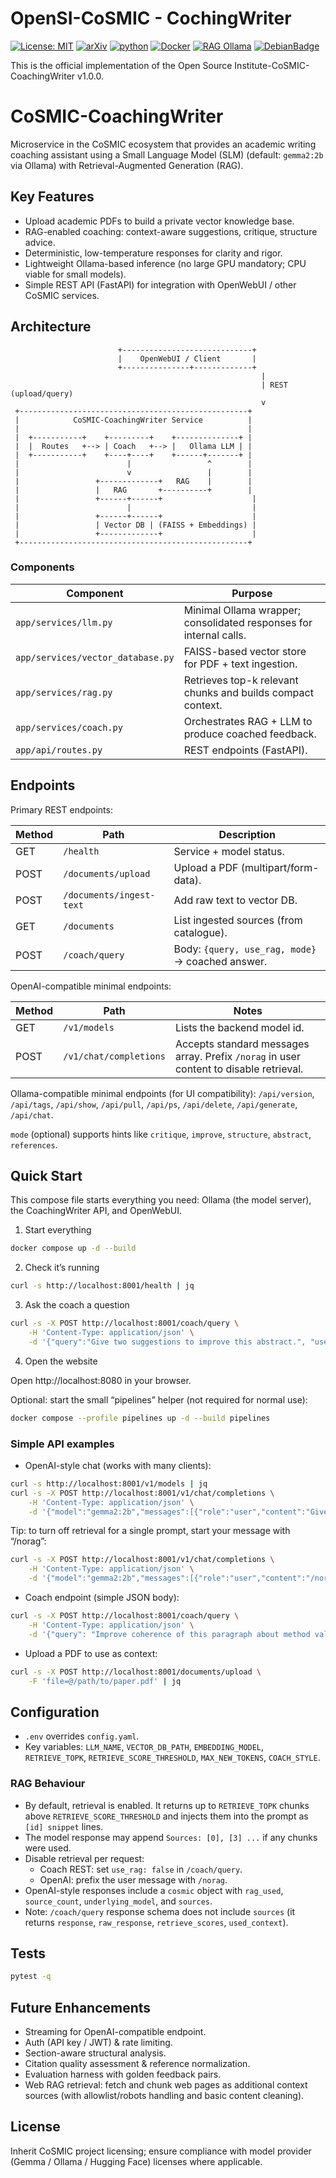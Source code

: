 # OpenSI-CoSMIC - CochingWriter

[![License: MIT](https://img.shields.io/badge/License-MIT-red.svg)](https://opensource.org/licenses/MIT)
[![arXiv](https://img.shields.io/badge/ACIS-2025-oliver.svg)](https://arxiv.org/abs/2408.04910)
[![python](https://img.shields.io/badge/Python-3.13-3776AB.svg?style=flat&logo=python&logoColor=white)](https://www.python.org)
[![Docker](https://img.shields.io/badge/Docker-2025-2496ED.svg?style=flat&logo=docker&logoColor=white)](https://www.docker.com/)
[![RAG Ollama](https://img.shields.io/badge/RAG-Ollama-000000.svg?style=flat&logo=ollama&logoColor=white)](https://ollama.ai)
[![DebianBadge](https://badges.debian.net/badges/debian/stable/docker/version.svg)](https://www.docker.com/)

This is the official implementation of the Open Source Institute-CoSMIC-CoachingWriter v1.0.0.


# CoSMIC-CoachingWriter

Microservice in the CoSMIC ecosystem that provides an academic writing coaching assistant using a Small Language Model (SLM) (default: `gemma2:2b` via Ollama) with Retrieval-Augmented Generation (RAG).

## Key Features

* Upload academic PDFs to build a private vector knowledge base.
* RAG-enabled coaching: context-aware suggestions, critique, structure advice.
* Deterministic, low-temperature responses for clarity and rigor.
* Lightweight Ollama-based inference (no large GPU mandatory; CPU viable for small models).
* Simple REST API (FastAPI) for integration with OpenWebUI / other CoSMIC services.

## Architecture

```
						+-----------------------------+
						|    OpenWebUI / Client       |
						+---------------+-------------+
														|
														| REST (upload/query)
														v
 +---------------------------------------------------+
 |            CoSMIC-CoachingWriter Service          |
 |                                                   |
 |  +-----------+    +---------+    +--------------+ |
 |  |  Routes   +--> | Coach   +--> |   Ollama LLM | |
 |  +-----------+    +----+----+    +------+-------+ |
 |                        |                 ^        |
 |                        v                 |        |
 |                 +-------------+   RAG    |        |
 |                 |   RAG       +----------+        |
 |                 +------+------+                    |
 |                        |                           |
 |                 +------+------+                    |
 |                 | Vector DB | (FAISS + Embeddings) |
 |                 +-------------+                    |
 +---------------------------------------------------+
```

### Components

| Component | Purpose |
|-----------|---------|
| `app/services/llm.py` | Minimal Ollama wrapper; consolidated responses for internal calls. |
| `app/services/vector_database.py` | FAISS-based vector store for PDF + text ingestion. |
| `app/services/rag.py` | Retrieves top-k relevant chunks and builds compact context. |
| `app/services/coach.py` | Orchestrates RAG + LLM to produce coached feedback. |
| `app/api/routes.py` | REST endpoints (FastAPI). |

## Endpoints

Primary REST endpoints:

| Method | Path | Description |
|--------|------|-------------|
| GET | `/health` | Service + model status. |
| POST | `/documents/upload` | Upload a PDF (multipart/form-data). |
| POST | `/documents/ingest-text` | Add raw text to vector DB. |
| GET | `/documents` | List ingested sources (from catalogue). |
| POST | `/coach/query` | Body: `{query, use_rag, mode}` → coached answer.

OpenAI-compatible minimal endpoints:

| Method | Path | Notes |
|--------|------|-------|
| GET | `/v1/models` | Lists the backend model id. |
| POST | `/v1/chat/completions` | Accepts standard messages array. Prefix `/norag` in user content to disable retrieval.

Ollama-compatible minimal endpoints (for UI compatibility): `/api/version`, `/api/tags`, `/api/show`, `/api/pull`, `/api/ps`, `/api/delete`, `/api/generate`, `/api/chat`.

`mode` (optional) supports hints like `critique`, `improve`, `structure`, `abstract`, `references`.

## Quick Start

This compose file starts everything you need: Ollama (the model server), the CoachingWriter API, and OpenWebUI.

1) Start everything

```bash
docker compose up -d --build
```

2) Check it’s running

```bash
curl -s http://localhost:8001/health | jq
```

3) Ask the coach a question

```bash
curl -s -X POST http://localhost:8001/coach/query \
	-H 'Content-Type: application/json' \
	-d '{"query":"Give two suggestions to improve this abstract.", "use_rag": true}' | jq
```

4) Open the website

Open http://localhost:8080 in your browser.

Optional: start the small “pipelines” helper (not required for normal use):

```bash
docker compose --profile pipelines up -d --build pipelines
```

### Simple API examples

- OpenAI-style chat (works with many clients):

```bash
curl -s http://localhost:8001/v1/models | jq
curl -s -X POST http://localhost:8001/v1/chat/completions \
	-H 'Content-Type: application/json' \
	-d '{"model":"gemma2:2b","messages":[{"role":"user","content":"Give two suggestions to improve this abstract."}]}' | jq
```

Tip: to turn off retrieval for a single prompt, start your message with “/norag”:

```bash
curl -s -X POST http://localhost:8001/v1/chat/completions \
	-H 'Content-Type: application/json' \
	-d '{"model":"gemma2:2b","messages":[{"role":"user","content":"/norag Summarize best practices for literature review clarity."}]}' | jq
```

- Coach endpoint (simple JSON body):

```bash
curl -s -X POST http://localhost:8001/coach/query \
	-H 'Content-Type: application/json' \
	-d '{"query": "Improve coherence of this paragraph about method validity:", "use_rag": true}' | jq
```

- Upload a PDF to use as context:

```bash
curl -s -X POST http://localhost:8001/documents/upload \
	-F 'file=@/path/to/paper.pdf' | jq
```

## Configuration

* `.env` overrides `config.yaml`.
* Key variables: `LLM_NAME`, `VECTOR_DB_PATH`, `EMBEDDING_MODEL`, `RETRIEVE_TOPK`, `RETRIEVE_SCORE_THRESHOLD`, `MAX_NEW_TOKENS`, `COACH_STYLE`.

### RAG Behaviour

* By default, retrieval is enabled. It returns up to `RETRIEVE_TOPK` chunks above `RETRIEVE_SCORE_THRESHOLD` and injects them into the prompt as `[id] snippet` lines.
* The model response may append `Sources: [0], [3] ...` if any chunks were used.
* Disable retrieval per request:
  * Coach REST: set `use_rag: false` in `/coach/query`.
  * OpenAI: prefix the user message with `/norag`.
* OpenAI-style responses include a `cosmic` object with `rag_used`, `source_count`, `underlying_model`, and `sources`.
* Note: `/coach/query` response schema does not include `sources` (it returns `response`, `raw_response`, `retrieve_scores`, `used_context`).

## Tests

```bash
pytest -q
```

## Future Enhancements

* Streaming for OpenAI-compatible endpoint.
* Auth (API key / JWT) & rate limiting.
* Section-aware structural analysis.
* Citation quality assessment & reference normalization.
* Evaluation harness with golden feedback pairs.
* Web RAG retrieval: fetch and chunk web pages as additional context sources (with allowlist/robots handling and basic content cleaning).

## License

Inherit CoSMIC project licensing; ensure compliance with model provider (Gemma / Ollama / Hugging Face) licenses where applicable.



